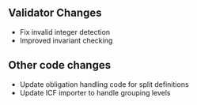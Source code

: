## Validator Changes

* Fix invalid integer detection
* Improved invariant checking

## Other code changes

* Update obligation handling code for split definitions
* Update ICF importer to handle grouping levels

